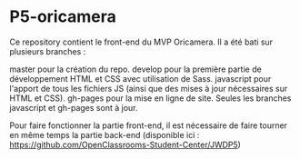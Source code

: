 # P5-oricamera

Ce repository contient le front-end du MVP Oricamera. Il a été bati sur plusieurs branches :

master pour la création du repo.
develop pour la première partie de développement HTML et CSS avec utilisation de Sass.
javascript pour l'apport de tous les fichiers JS (ainsi que des mises à jour nécessaires sur HTML et CSS).
gh-pages pour la mise en ligne de site.
Seules les branches javascript et gh-pages sont à jour.

Pour faire fonctionner la partie front-end, il est nécessaire de faire tourner en même temps la partie back-end (disponible ici : https://github.com/OpenClassrooms-Student-Center/JWDP5)
